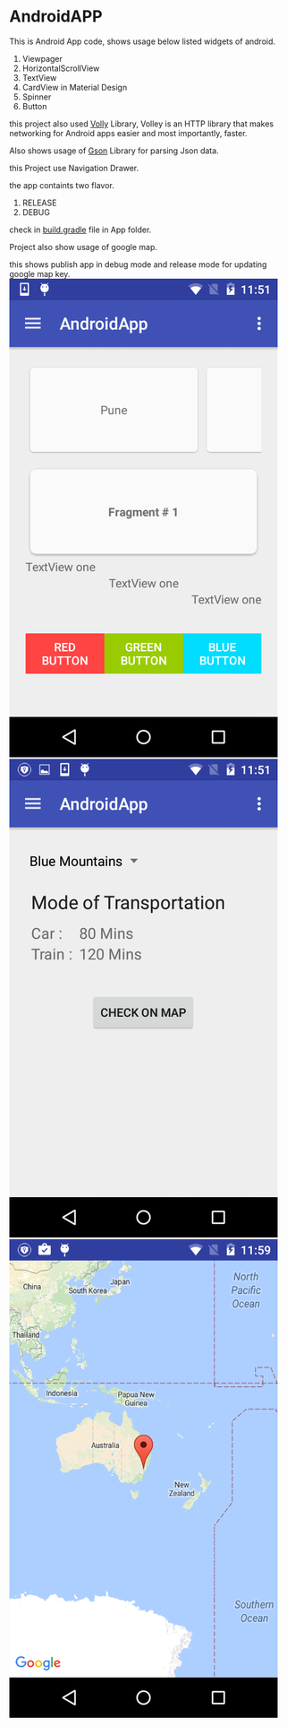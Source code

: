 # AndroidAPP

This is Android App code, shows usage below listed widgets of android.

1. Viewpager
2. HorizontalScrollView
3. TextView
4. CardView in Material Design
5. Spinner
6. Button

this project also used [Volly](http://developer.android.com/training/volley/index.html) Library, 
Volley is an HTTP library that makes networking for Android apps easier and most importantly, faster. 

Also shows usage of [Gson](https://github.com/google/gson) Library for parsing Json data.  

this Project use Navigation Drawer.



the app containts two flavor.

1. RELEASE
2. DEBUG

check in [build.gradle](https://github.com/Gupta126/AndroidAPP/tree/master/app) file in App folder.

Project also show usage of google map.

this shows publish app in debug mode and release mode for updating google map key. 
![Main Screen](https://github.com/Gupta126/AndroidAPP/blob/Gupta126-images/Screenshot_2016-03-14-11-51-16.png)
![Main Screen](https://github.com/Gupta126/AndroidAPP/blob/Gupta126-images/Screenshot_2016-03-14-11-51-32.png)
![Main Screen](https://github.com/Gupta126/AndroidAPP/blob/Gupta126-images/Screenshot_2016-03-14-11-59-02.png)




